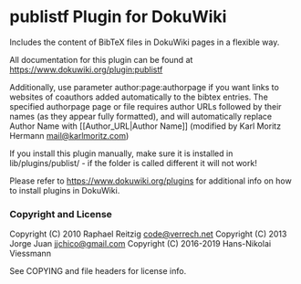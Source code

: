 publistf Plugin for DokuWiki
============================

Includes the content of BibTeX files in DokuWiki pages in a flexible way.

All documentation for this plugin can be found at
https://www.dokuwiki.org/plugin:publistf

Additionally, use parameter author:page:authorpage if you want links to
websites of coauthors added automatically to the bibtex entries. The
specified authorpage page or file requires author URLs followed by their
names (as they appear fully formatted), and will automatically replace
Author Name with [[Author_URL|Author Name]]
 (modified by Karl Moritz Hermann <mail@karlmoritz.com>)

If you install this plugin manually, make sure it is installed in
lib/plugins/publist/ - if the folder is called different it
will not work!

Please refer to https://www.dokuwiki.org/plugins for additional info
on how to install plugins in DokuWiki.

### Copyright and License

Copyright (C) 2010      Raphael Reitzig <code@verrech.net>
Copyright (C) 2013      Jorge Juan <jjchico@gmail.com>
Copyright (C) 2016-2019 Hans-Nikolai Viessmann <hans AT viess.mn>

See COPYING and file headers for license info.
